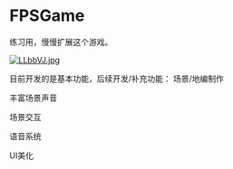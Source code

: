 # FPSGame

练习用，慢慢扩展这个游戏。



[![LLbbVJ.jpg](https://s1.ax1x.com/2022/04/28/LLbbVJ.jpg)](https://imgtu.com/i/LLbbVJ)



目前开发的是基本功能，后续开发/补充功能：
场景/地编制作

丰富场景声音

场景交互

语音系统

UI美化

